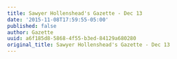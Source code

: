 ```yaml
---
title: Sawyer Hollenshead's Gazette - Dec 13
date: '2015-11-08T17:59:55-05:00'
published: false
author: Gazette
uuid: a6f185d8-5868-4f55-b3ed-84129a680280
original_title: Sawyer Hollenshead's Gazette - Dec 13
---
```


